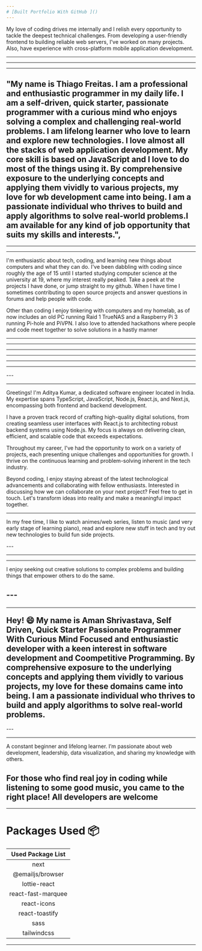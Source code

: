 ```yaml
---
# [Built Portfolio With GitHub ]()
---
```

 My love of coding drives me internally and I relish every opportunity to tackle the deepest technical challenges. From developing a user-friendly frontend to building reliable web servers, I've worked on many projects. Also, have experience with cross-platform mobile application development.


---
<hr>


---



 "My name is Thiago Freitas. I am a professional and enthusiastic programmer in my daily life. I am a self-driven, quick starter, passionate programmer with a curious mind who enjoys solving a complex and challenging real-world problems. I am lifelong learner who love to learn and explore new technologies. I love almost all the stacks of web application development. My core skill is based on JavaScript and I love to do most of the things using it. By comprehensive exposure to the underlying concepts and applying them vividly to various projects, my love for wb development came into being. I am a passionate individual who thrives to build and apply algorithms to solve real-world problems.I am available for any kind of job opportunity that suits my skills and interests.",
---
<hr>
   

---

I'm enthusiastic about tech, coding, and learning new things about computers and what they can do. I've been dabbling with coding since roughly the age of 15 until I started studying computer science at the university at 19, where my interest really peaked. Take a peek at the projects I have done, or jump straight to my github. When I have time I sometimes contributing to open source projects and answer questions in forums and help people with code.

Other than coding I enjoy tinkering with computers and my homelab, as of now includes an old PC running Raid 1 TrueNAS and a Raspberry Pi 3 running Pi-hole and PiVPN. I also love to attended hackathons where people and code meet together to solve solutions in a hastly manner


---
<hr>

---




---
<hr>

---




---<hr>
Greetings! I'm Aditya Kumar, a dedicated software engineer located in India. My expertise spans TypeScript, JavaScript, Node.js, React.js, and Next.js, encompassing both frontend and backend development.

I have a proven track record of crafting high-quality digital solutions, from creating seamless user interfaces with React.js to architecting robust backend systems using Node.js. My focus is always on delivering clean, efficient, and scalable code that exceeds expectations.

Throughout my career, I've had the opportunity to work on a variety of projects, each presenting unique challenges and opportunities for growth. I thrive on the continuous learning and problem-solving inherent in the tech industry.

Beyond coding, I enjoy staying abreast of the latest technological advancements and collaborating with fellow enthusiasts. Interested in discussing how we can collaborate on your next project? Feel free to get in touch. Let's transform ideas into reality and make a meaningful impact together.

---

In my free time, I like to watch animes/web series, listen to music (and very early stage of learning piano), read and explore new stuff in tech and try out new technologies to build fun side projects.


---<hr>

---
 I enjoy seeking out creative solutions to complex problems and building things that empower others to do the same.

---<hr>
Hey! 😄 My name is Aman Shrivastava, Self Driven, Quick Starter Passionate Programmer With Curious Mind Focused and enthusiastic developer with a keen interest in software development and Coompetitive Programming. By comprehensive exposure to the underlying concepts and applying them vividly to various projects, my love for these domains came into being. I am a passionate individual who thrives to build and apply algorithms to solve real-world problems.
---



---<hr>
A constant beginner and lifelong learner. I’m passionate about web development, leadership, data visualization, and sharing my knowledge with others.

For those who find real joy in coding while listening to some good music, you came to the right place! All developers are welcome
---



---

# Packages Used :package:

| Used Package List  |
| :----------------: |
|        next        |
|  @emailjs/browser  |
|    lottie-react    |
| react-fast-marquee |
|    react-icons     |
|   react-toastify   |
|        sass        |
|    tailwindcss     |

---
